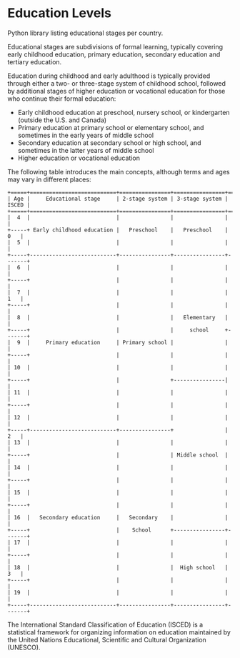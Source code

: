 # Education Levels

Python library listing educational stages per country.

Educational stages are subdivisions of formal learning, typically covering early childhood education, primary education, secondary education and tertiary education.

Education during childhood and early adulthood is typically provided through either a two- or three-stage system of childhood school, followed by additional stages of higher education or vocational education for those who continue their formal education:

- Early childhood education at preschool, nursery school, or kindergarten (outside the U.S. and Canada)
- Primary education at primary school or elementary school, and sometimes in the early years of middle school
- Secondary education at secondary school or high school, and sometimes in the latter years of middle school
- Higher education or vocational education

The following table introduces the main concepts, although terms and ages may vary in different places:

    +=====+===========================+================+================+=======+
    | Age |     Educational stage     | 2-stage system | 3-stage system | ISCED |
    +=====+===========================+================+================+=======+
    |  4  |                           | 	           |                |       |
    +-----+ Early childhood education |   Preschool    |   Preschool    |   0   |
    |  5  |                           |                |                |       |
    +-----+---------------------------+----------------+----------------+-------+
    |  6  |	                          |                |                |       |
    +-----+                           |                |                |       |
    |  7  |                           |                |                |   1   |
    +-----+                           |                |                |       |
    |  8  |                           |                |   Elementary   |       |
    +-----+                           |                |     school     +-------+
    |  9  |     Primary education     | Primary school |                |       |
    +-----+                           |                |                |       |
    | 10  |                           |                |                |       |
    +-----+                           |                +----------------|       |
    | 11  |                           |                |                |       |
    +-----+                           |                |                |       |
    | 12  |                           |                |                |       |
    +-----+---------------------------+----------------+                |   2   |
    | 13  |                           |                |                |       |
    +-----+                           |                | Middle school  |       |
    | 14  |                           |                |                |       |
    +-----+                           |                |                |       |
    | 15  |                           |                |                |       |
    +-----+                           |                |                |       |
    | 16  |   Secondary education     |   Secondary    |                |       |
    +-----+                           |    School      +----------------+-------+
    | 17  |                           |                |                |       |
    +-----+                           |                |                |       |
    | 18  |                           |                |  High school   |   3   |
    +-----+                           |                |                |       |
    | 19  |                           |                |                |       |
    +-----+---------------------------+----------------+----------------+-------+

The International Standard Classification of Education (ISCED) is a statistical framework for organizing information on education maintained by the United Nations Educational, Scientific and Cultural Organization (UNESCO).
